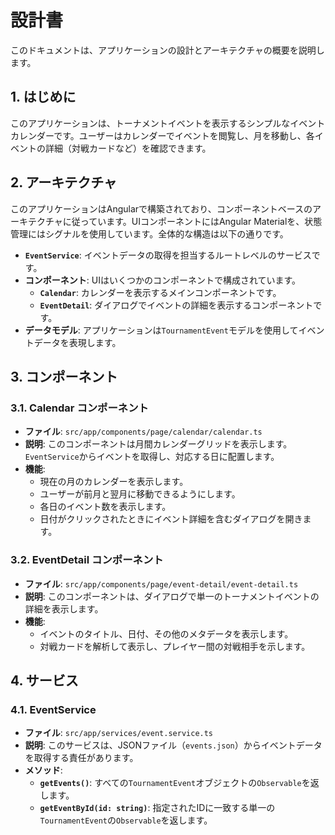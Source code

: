 # 設計書

このドキュメントは、アプリケーションの設計とアーキテクチャの概要を説明します。

## 1. はじめに

このアプリケーションは、トーナメントイベントを表示するシンプルなイベントカレンダーです。ユーザーはカレンダーでイベントを閲覧し、月を移動し、各イベントの詳細（対戦カードなど）を確認できます。

## 2. アーキテクチャ

このアプリケーションはAngularで構築されており、コンポーネントベースのアーキテクチャに従っています。UIコンポーネントにはAngular Materialを、状態管理にはシグナルを使用しています。全体的な構造は以下の通りです。

- **`EventService`**: イベントデータの取得を担当するルートレベルのサービスです。
- **コンポーネント**: UIはいくつかのコンポーネントで構成されています。
  - **`Calendar`**: カレンダーを表示するメインコンポーネントです。
  - **`EventDetail`**: ダイアログでイベントの詳細を表示するコンポーネントです。
- **データモデル**: アプリケーションは`TournamentEvent`モデルを使用してイベントデータを表現します。

## 3. コンポーネント

### 3.1. Calendar コンポーネント

- **ファイル**: `src/app/components/page/calendar/calendar.ts`
- **説明**: このコンポーネントは月間カレンダーグリッドを表示します。`EventService`からイベントを取得し、対応する日に配置します。
- **機能**:
  - 現在の月のカレンダーを表示します。
  - ユーザーが前月と翌月に移動できるようにします。
  - 各日のイベント数を表示します。
  - 日付がクリックされたときにイベント詳細を含むダイアログを開きます。

### 3.2. EventDetail コンポーネント

- **ファイル**: `src/app/components/page/event-detail/event-detail.ts`
- **説明**: このコンポーネントは、ダイアログで単一のトーナメントイベントの詳細を表示します。
- **機能**:
  - イベントのタイトル、日付、その他のメタデータを表示します。
  - 対戦カードを解析して表示し、プレイヤー間の対戦相手を示します。

## 4. サービス

### 4.1. EventService

- **ファイル**: `src/app/services/event.service.ts`
- **説明**: このサービスは、JSONファイル（`events.json`）からイベントデータを取得する責任があります。
- **メソッド**:
  - **`getEvents()`**: すべての`TournamentEvent`オブジェクトの`Observable`を返します。
  - **`getEventById(id: string)`**: 指定されたIDに一致する単一の`TournamentEvent`の`Observable`を返します。